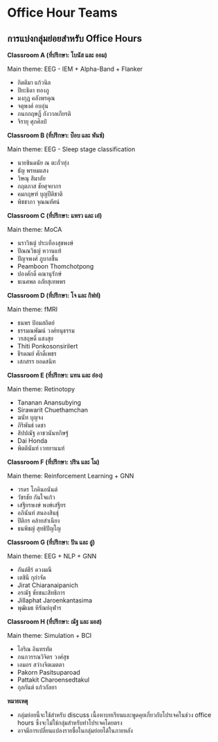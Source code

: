 # Office Hour Teams

## การแบ่งกลุ่มย่อยสำหรับ Office Hours

**Classroom A (ที่ปรึกษา: โบนัส และ ออม)**

Main theme: EEG - IEM + Alpha-Band + Flanker

- กิตติมา แก้วนิล
- ปิยะธิดา ทองภู
- มงกุฎ คลังพรคุณ
- จตุพงศ์ อบอุ่น
- กนกกฤษฏิ์ กังวาลเกียรติ
- จิรายุ ศุภศิลป์

**Classroom B (ที่ปรึกษา: ป๊อบ และ พันซ์)**

Main theme: EEG - Sleep stage classification

- นายชินดนัย ณ ตะกั่วทุ่ง
- ธัญ พรหมแสง
- วิษณุ สิมาลัย
- กฤตภาส ชัยศุจยากร
- คมกฤษฑ์ บุญปีติชาติ
- พิชชาภา จุณณทัศน์

**Classroom C (ที่ปรึกษา: แพรว และ เอ๋)**

Main theme: MoCA

- นราวิชญ์ ประเทืองสุขพงษ์
- ปัณณวิชญ์ หวานแท้
- ปัญจพงศ์​ ภูบาลชื่น
- Peamboon Thomchotpong
- ปองศักดิ์ คณานุรักษ์
- ธเนศพล อภัยสุเทพพร

**Classroom D (ที่ปรึกษา: โจ และ กิฟท์)**

Main theme: fMRI

- ธนพร ป้อมสถิตย์
- ธรรมณพัฒน์ วงศ์ทนุธรรม
- วรสฤษดิ์ แสงสุย
- Thiti Ponkosonsirilert
- ธีรดณย์ ศักดิ์เพชร
- เสกสรร ยอดสนิท

**Classroom E (ที่ปรึกษา: แทน และ อ๋อง)**

Main theme: Retinotopy

- Tananan Anansubying
- Sirawarit Chuethamchan
- ฆนัท บุญจง
- ภิริพันธ์ เดชา
- สิปปณัฐ อาชวนันทกิษฐ์
- Dai Honda
- พิตตินันท์ เวทยานนท์

**Classroom F (ที่ปรึกษา: ปริน และ โม)**

Main theme: Reinforcement Learning + GNN

- วรดร โภคินอนันต์
- วัชรชัย กันใจแก้ว
- เสฐียรพงษ์ พงษ์เสฐียร
- อภินันท์ สนองสินธุ์
- ปิติกร คล้ายสำเนียง
- ธนพิชญ์ สุทธิปัญโญ

**Classroom G (ที่ปรึกษา: ปัน และ อู๋)**

Main theme: EEG + NLP + GNN

- กันต์ธีร์ ดวงมณี
- เตชินี กุกำจัด
- Jirat Chiaranaipanich
- อรณัฐ ชัยชนะสิทธิการ
- Jillaphat Jaroenkantasima
- พุฒิเมธ หิรัณย์อุฬาร

**Classroom H (ที่ปรึกษา: ณัฐ และ มอส)**

Main theme: Simulation + BCI

- ไอริณ อินทรทัต
- กนกวรรณวิจิตร วงศ์สุข
- เอมอร สว่างจิตเมตตา
- Pakorn Pasitsuparoad
- Pattakit Charoensedtakul
- กุลกันต์ แก้วกัลยา

<!-- **Classroom 1 (ที่ปรึกษา: โบนัส และ ออม)**
* สิปปณัฐ อาชวนันทกิษฐ์
* เจริญชาติ แซ่จาง
* ภิริพันธ์ เดชา
* Sirawarit Chuethamchan
* ฆนัท บุญจง
* ปัณณวิชญ์ หวานแท้

**Classroom 2 (ที่ปรึกษา: ป๊อบ และ พันซ์)**
* วรสฤษดิ์ แสงสุย
* กิตติมา แก้วนิล
* จิรายุ ศุภศิลป์
* วิษณุ สิมาลัย
* กนกกฤษฏิ์ กังวาลเกียรติ
* ธัญ พรหมแสง
* ธรรมณพัฒน์ วงศ์ทนุธรรม

**Classroom 3 (ที่ปรึกษา: แพรว และ เอ๋)**
* อรณัฐ ชัยชนะสิทธิการ
* เตชินี กุกำจัด
* กันต์ธีร์ ดวงมณี
* ปัญจพงศ์​ ภูบาลชื่น
* ลลิตา ดีเลิศ
* คมกฤษฑ์ บุญปีติชาติ
* ไอริณ อินทรทัต

**Classroom 4 (ที่ปรึกษา: โจ และ กิฟท์)**
* เอมอร สว่างจิตเมตตา
* Thiti Ponkosonsirilert
* กนกวรรณวิจิตร วงศ์สุข
* ปิยะธิดา ทองภู
* เสกสรร ยอดสนิท
* ธนพร ป้อมสถิตย์
* ธีรดณย์ ศักดิ์เพชร

**Classroom 5 (ที่ปรึกษา: แทน และ อ๋อง)**
* มงกุฎ คลังพรคุณ
* ธเนศพล อภัยสุเทพพร
* กฤตภาส ชัยศุจยากร
* Tananan Anansubying
* Dai Honda
* พิตตินันท์ เวทยานนท์

**Classroom 6 (ที่ปรึกษา: ปริน และ โม)**
* วรดร โภคินอนันต์
* วัชรชัย กันใจแก้ว
* เสฐียรพงษ์ พงษ์เสฐียร
* อภินันท์ สนองสินธุ์
* ปิติกร คล้ายสำเนียง
* ธนพิชญ์ สุทธิปัญโญ

**Classroom 7 (ที่ปรึกษา: ปัน และ อู๋)**
* Pakorn Pasitsuparoad
* ปองศักดิ์ คณานุรักษ์
* Jillaphat Jaroenkantasima
* Peamboon Thomchotpong
* พุฒิเมธ หิรัณย์อุฬาร
* พิชชาภา จุณณทัศน์

**Classroom 8 (ที่ปรึกษา: ณัฐ และ มอส)**
* จตุพงศ์ อบอุ่น
* กุลกันต์ แก้วกัลยา
* นราวิชญ์ ประเทืองสุขพงษ์
* นายชินดนัย ณ ตะกั่วทุ่ง
* Pattakit Charoensedtakul
* Jirat Chiaranaipanich -->

<b> หมายเหตุ </b>

- กลุ่มย่อยนี้จะใช้สำหรับ discuss เนื้อหาบทเรียนและพูดคุยเกี่ยวกับโปรเจคในช่วง office hours ซึ่งจะไม่ใช่กลุ่มสำหรับทำโปรเจคโดยตรง
- อาจมีการเปลี่ยนแปลงรายชื่อในกลุ่มย่อยได้ในภายหลัง
